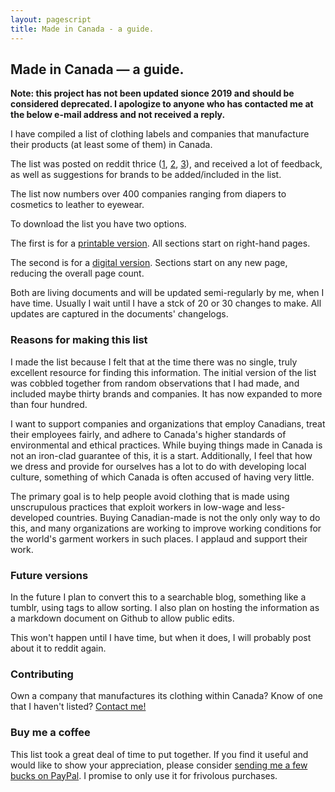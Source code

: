 ```yaml
---
layout: pagescript
title: Made in Canada - a guide.
---
```


## Made in Canada — a guide.

**Note: this project has not been updated sionce 2019 and should be considered deprecated. I apologize to anyone who has contacted me at the below e-mail address and not received a reply.**

I have compiled a list of clothing labels and companies that manufacture their products (at least some of them) in Canada. 

The list was posted on reddit thrice ([1](https://www.reddit.com/r/canada/comments/4bkiwa/madeincanada_clothing_a_list/), [2](https://www.reddit.com/r/canada/comments/58n18s/made_in_canada_clothing_a_list_v_20/), [3](https://www.reddit.com/r/canada/comments/7fo5wm/made_in_canada_clothing_a_list_v_30/)), and received a lot of feedback, as well as suggestions for brands to be added/included in the list.

The list now numbers over 400 companies ranging from diapers to cosmetics to leather to eyewear.

To download the list you have two options.

The first is for a [printable version](https://drive.google.com/uc?download=view&id=0Bz5r07H3CVJAeF9icE9wN3hBeTA). All sections start on right-hand pages.

The second is for a [digital version](https://drive.google.com/uc?download=view&id=0Bz5r07H3CVJAdThnREJ2bXhaMHM). Sections start on any new page, reducing the overall page count.

Both are living documents and will be updated semi-regularly by me, when I have time. Usually I wait until I have a stck of 20 or 30 changes to make. All updates are captured in the documents' changelogs.

### Reasons for making this list

I made the list because I felt that at the time there was no single, truly excellent resource for finding this information. The initial version of the list was cobbled together from random observations that I had made, and included maybe thirty brands and companies. It has now expanded to more than four hundred.

I want to support companies and organizations that employ Canadians, treat their employees fairly, and adhere to Canada's higher standards of environmental and ethical practices. While buying things made in Canada is not an iron-clad guarantee of this, it is a start. Additionally, I feel that how we dress and provide for ourselves has a lot to do with developing local culture, something of which Canada is often accused of having very little.

The primary goal is to help people avoid clothing that is made using unscrupulous practices that exploit workers in low-wage and less-developed countries. Buying Canadian-made is not the only only way to do this, and many organizations are working to improve working conditions for the world's garment workers in such places. I applaud and support their work.

### Future versions

In the future I plan to convert this to a searchable blog, something like a tumblr, using tags to allow sorting. I also plan on hosting the information as a markdown document on Github to allow public edits.

This won't happen until I have time, but when it does, I will probably post about it to reddit again.

### Contributing

Own a company that manufactures its clothing within Canada? Know of one that I haven't listed? [Contact me!](mailto:clothingfromcanada@gmail.com)

### Buy me a coffee

This list took a great deal of time to put together. If you find it useful and would like to show your appreciation, please consider [sending me a few bucks on PayPal](https://www.paypal.com/donate?hosted_button_id=CAJTZYXP6EG3W). I promise to only use it for frivolous purchases.
